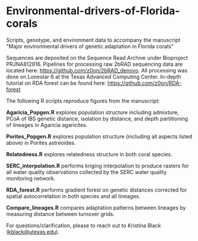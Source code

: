 # Environmental-drivers-of-Florida-corals
Scripts, genotype, and environment data to accompany the manuscript "Major environmental drivers of genetic adaptation in Florida corals"


Sequences are deposited on the Sequence Read Archive under Bioproject PRJNA812916. Pipelines for processing raw 2bRAD sequencing data are located here: https://github.com/z0on/2bRAD_denovo. All processing was done on Lonestar 6 at the Texas Advanced Computing Center.
In-depth tutorial on RDA forest can be found here: https://github.com/z0on/RDA-forest




The following R scripts reproduce figures from the manuscript:

**Agaricia_Popgen.R** explores population structure including admixture, PCoA of IBS genetic distance, isolation by distance, and depth partitioning of lineages in Agaricia agaricites.

**Porites_Popgen.R** explores population structure (including all aspects listed above) in Porites astreoides.

**Relatedness.R** explores relatedness structure in both coral species.

**SERC_interpolation.R** performs kriging interpolation to produce rasters for all water quality observations collected by the SERC water quality monitoring network.

**RDA_forest.R** performs gradient forest on genetic distances corrected for spatial autocorrelation in both species and all lineages.

**Compare_lineages.R** compares adaptation patterns between lineages by measuring distance between turnover grids.





For questions/clarification, please to reach out to Kristina Black (kblack@utexas.edu).
